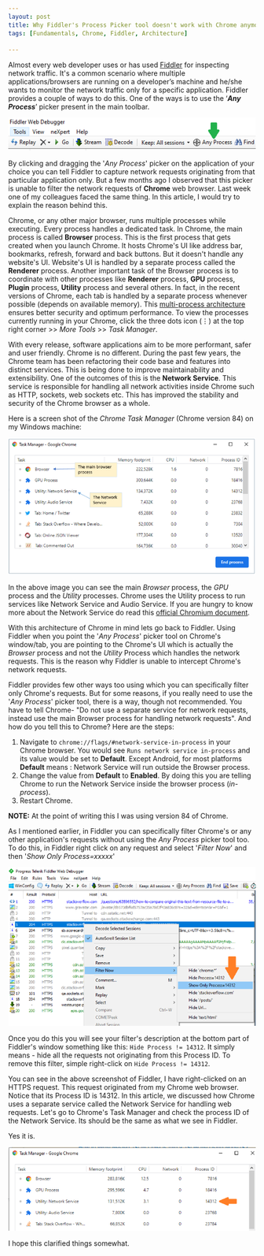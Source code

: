 ```yaml
---
layout: post
title: Why Fiddler's Process Picker tool doesn't work with Chrome anymore
tags: [Fundamentals, Chrome, Fiddler, Architecture]

---
```


Almost every web developer uses or has used [Fiddler](https://www.telerik.com/fiddler) for inspecting network traffic. It's a common scenario where multiple applications/browsers are running on a developer’s machine and he/she wants to monitor the network traffic only for a specific application. Fiddler provides a couple of ways to do this. One of the ways is to use the ‘***Any Process***’ picker present in the main toolbar.  
  
![Process Picker in Fiddler](https://raw.githubusercontent.com/commentedout/commentedout.github.io/master/assets/img/fidchr-any-process-picker.png)
  
  By clicking and dragging the '*Any Process*' picker on the application of your choice you can tell Fiddler to capture network requests originating from that particular application only. But a few months ago I observed that this picker is unable to filter the network requests of **Chrome** web browser. Last week one of my colleagues faced the same thing. In this article, I would try to explain the reason behind this.    

Chrome, or any other major browser, runs multiple processes while executing. Every process handles a dedicated task. In Chrome, the main process is called **Browser** process. This is the first process that gets created when you launch Chrome. It hosts Chrome's UI like address bar, bookmarks, refresh, forward and back buttons. But it doesn't handle any website's UI. Website's UI is handled by a separate process called the **Renderer** process. Another important task of the Browser process is to coordinate with other processes like **Renderer** process, **GPU** process, **Plugin** process, **Utility** process and several others. In fact, in the recent versions of Chrome, each tab is handled by a separate process whenever possible (depends on available memory). This [multi-process architecture](https://www.chromium.org/developers/design-documents/multi-process-architecture) ensures better security and optimum performance. To view the processes currently running in your Chrome, click the three dots icon (&vellip;) at the top right corner >> *More Tools* >> *Task Manager*.      

With every release, software applications aim to be more performant, safer and user friendly. Chrome is no different. During the past few years, the Chrome team has been refactoring their code base and features into distinct services. This is being done to improve maintainability and extensibility. One of the outcomes of this is the **Network Service**. This service is responsible for handling all network activities inside Chrome such as HTTP, sockets, web sockets etc. This has improved the stability and security of the Chrome browser as a whole.  
  
    
Here is a screen shot of the *Chrome Task Manager* (Chrome version 84) on my Windows machine:    
  
 ![Chrome Task Manager](https://raw.githubusercontent.com/commentedout/commentedout.github.io/master/assets/img/fidchr-chrome-task-manager.png)
  
In the above image you can see the main *Browser* process, the *GPU* process and the *Utility* processes. Chrome uses the Utility process to run services like Network Service and Audio Service. If you are hungry to know more about the Network Service do read this [official Chromium document](https://chromium.googlesource.com/chromium%20/src/+/master/services/network/#Network-Service). 

With this architecture of Chrome in mind lets go back to Fiddler. Using Fiddler when you point the '*Any Process*' picker tool on Chrome's window/tab, you are pointing to the Chrome's UI which is actually the *Browser* process and not the *Utility* Process which handles the network requests. This is the reason why Fiddler is unable to intercept Chrome's network requests.  
  
Fiddler provides few other ways too using which you can specifically filter only Chrome's requests. But for some reasons, if you really need to use the '*Any Process*' picker tool, there is a way, though not recommended. You have to tell Chrome- "Do not use a separate service for network requests, instead use the main Browser process for handling network requests". And how do you tell this to Chrome? Here are the steps:  

 1. Navigate to `chrome://flags/#network-service-in-process` in your Chrome browser. You would see `Runs network service in-process` and its value would be set to **Default**.  Except Android, for most platforms **Default** means : Network Service will run outside the Browser process.
 2. Change the value from **Default** to **Enabled**. By doing this you are telling Chrome to run the Network Service inside the browser process (_in-process_).
 3. Restart Chrome.

**NOTE:** At the point of writing this I was using version 84 of Chrome.  
 
 As I mentioned earlier, in Fiddler you can specifically filter Chrome's or any other application's requests without using the *Any Process* picker tool too. To do this, in Fiddler right click on any request and select '*Filter Now*' and then '*Show Only Process=xxxxx*'   
 
 ![Filter a process in Fiddler](https://raw.githubusercontent.com/commentedout/commentedout.github.io/master/assets/img/fidchr-filter-req-process.png)
  
Once you do this you will see your filter's description at the bottom part of Fiddler's window something like this: `Hide Process != 14312`. It simply means - hide all the requests not originating from this Process ID. To remove this filter, simple right-click on `Hide Process != 14312`.   
 
You can see in the above screenshot of Fiddler, I have right-clicked on an HTTPS request. This request originated from my Chrome web browser. Notice that its Process ID is 14312. In this article, we discussed how Chrome uses a separate service called the Network Service for handling web requests. Let's go to Chrome's Task Manager and check the process ID of the Network Service. Its should be the same as what we see in Fiddler.    
  
 Yes it is.    
  
![Chrome Task Manager](https://raw.githubusercontent.com/commentedout/commentedout.github.io/master/assets/img/fidchr-fidl-chr-task-mgr.png)

  I hope this clarified things somewhat.

